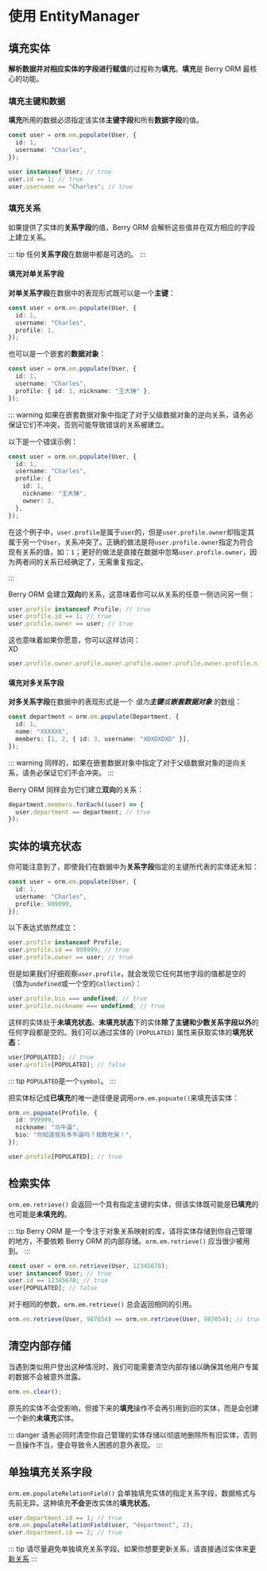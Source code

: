 # 使用 EntityManager

## 填充实体

**解析数据并对相应实体的字段进行赋值**的过程称为**填充**。**填充**是 Berry ORM 最核心的功能。

### 填充主键和数据

**填充**所用的数据必须指定该实体**主键字段**和所有**数据字段**的值。

```ts
const user = orm.em.populate(User, {
  id: 1,
  username: "Charles",
});
```

```ts
user instanceof User; // true
user.id == 1; // true
user.username == "Charles"; // true
```

### 填充关系

如果提供了实体的**关系字段**的值，Berry ORM 会解析这些值并在双方相应的字段上建立关系。

::: tip
任何**关系字段**在数据中都是可选的。
:::

#### 填充对单关系字段

**对单关系字段**在数据中的表现形式既可以是一个**主键**：

```ts {4}
const user = orm.em.populate(User, {
  id: 1,
  username: "Charles",
  profile: 1,
});
```

也可以是一个嵌套的**数据对象**：

```ts {4}
const user = orm.em.populate(User, {
  id: 1,
  username: "Charles",
  profile: { id: 1, nickname: "王大锤" },
});
```

::: warning
如果在嵌套数据对象中指定了对于父级数据对象的逆向关系，请务必保证它们不冲突，否则可能导致错误的关系被建立。

以下是一个错误示例：

```ts {2,7}
const user = orm.em.populate(User, {
  id: 1,
  username: "Charles",
  profile: {
    id: 1,
    nickname: "王大锤",
    owner: 2,
  },
});
```

在这个例子中，`user.profile`是属于`user`的，但是`user.profile.owner`却指定其属于另一个`User`，关系冲突了。正确的做法是将`user.profile.owner`指定为符合现有关系的值，如：`1`；更好的做法是直接在数据中忽略`user.profile.owner`，因为两者间的关系已经确定了，无需重复指定。

:::

Berry ORM 会建立**双向**的关系，这意味着你可以从关系的任意一侧访问另一侧：

```ts {3}
user.profile instanceof Profile; // true
user.profile.id == 1; // true
user.profile.owner == user; // true
```

这也意味着如果你愿意，你可以这样访问：  
XD

```ts {1}
user.profile.owner.profile.owner.profile.owner.profile.owner.profile.nickname; // 王大锤
```

#### 填充对多关系字段

**对多关系字段**在数据中的表现形式是一个 _值为**主键**或**嵌套数据对象**_ 的数组：

```ts {4}
const department = orm.em.populate(Department, {
  id: 1,
  name: "XXXXXX",
  members: [1, 2, { id: 3, username: "XDXDXDXD" }],
});
```

::: warning
同样的，如果在嵌套数据对象中指定了对于父级数据对象的逆向关系，请务必保证它们不会冲突。
:::

Berry ORM 同样会为它们建立**双向**的关系：

```ts
department.members.forEach((user) => {
  user.department == department; // true
});
```

## 实体的填充状态

你可能注意到了，即使我们在数据中为**关系字段**指定的主键所代表的实体还未知：

```ts {4}
const user = orm.em.populate(User, {
  id: 1,
  username: "Charles",
  profile: 999999,
});
```

以下表达式依然成立：

```ts
user.profile instanceof Profile;
user.profile.id == 999999; // true
user.profile.owner == user; // true
```

但是如果我们仔细观察`user.profile`，就会发现它任何其他字段的值都是空的（值为`undefined`或一个空的`Collection`）：

```ts
user.profile.bio === undefined; // true
user.profile.nickname === undefined; // true
```

这样的实体处于**未填充状态**。**未填充状态**下的实体**除了主键和少数关系字段以外**的任何字段都是空的。我们可以通过实体的 `[POPULATED]` 属性来获取实体的**填充状态**：

```ts
user[POPULATED]; // true
user.profile[POPULATED]; // false
```

::: tip
`POPULATED`是一个`symbol`。
:::

把实体标记成**已填充**的唯一途径便是调用`orm.em.popuate()`来填充该实体：

```ts
orm.em.popuate(Profile, {
  id: 999999,
  nickname: "马牛逼",
  bio: "你知道我有多牛逼吗？我敢吃屎！",
});
```

```ts
user.profile[POPULATED]; // true
```

## 检索实体

`orm.em.retrieve()` 会返回一个具有指定主键的实体，但该实体既可能是**已填充**的也可能是**未填充的**。

::: tip
Berry ORM 是一个专注于对象关系映射的库，请将实体存储到你自己管理的地方，不要依赖 Berry ORM 的内部存储。`orm.em.retrieve()` 应当很少被用到。
:::

```ts {4}
const user = orm.em.retrieve(User, 12345678);
user instanceof User; // true
user.id == 12345678; // true
user[POPULATED]; // false
```

对于相同的参数，`orm.em.retrieve()` 总会返回相同的引用。

```ts
orm.em.retrieve(User, 987654) == orm.em.retrieve(User, 987654); // true
```

## 清空内部存储

当遇到类似用户登出这种情况时，我们可能需要清空内部存储以确保其他用户专属的数据不会被意外泄露。

```ts
orm.em.clear();
```

原先的实体不会受影响，但接下来的**填充**操作不会再引用到旧的实体，而是会创建一个新的**未填充**实体。

::: danger
请务必同时清空你自己管理的实体存储以彻底地删除所有旧实体，否则一旦操作不当，便会导致令人困惑的意外表现。
:::

## 单独填充关系字段

`orm.em.populateRelationField()` 会单独填充实体的指定关系字段，数据格式与先前无异。这种填充**不会**更改实体的**填充状态**。

```ts {2}
user.department.id == 1; // true
orm.em.populateRelationField(user, "department", 2);
user.department.id == 2; // true
```

::: tip
请尽量避免单独填充关系字段。如果你想要更新关系，请直接通过实体来[更新关系](./updating-entities.html#更新关系)
:::
